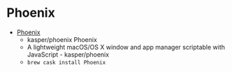 # Phoenix
- [Phoenix](https://github.com/kasper/phoenix/)
  -  kasper/phoenix Phoenix
  - A lightweight macOS/OS X window and app manager scriptable with JavaScript - kasper/phoenix
  - `brew cask install Phoenix`
